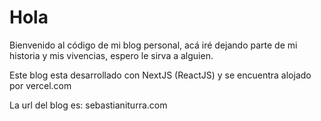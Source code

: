 # Hola

Bienvenido al código de mi blog personal, acá iré dejando parte de mi historia y mis vivencias, espero le sirva a alguien.

Este blog esta desarrollado con NextJS (ReactJS) y se encuentra alojado por vercel.com

La url del blog es: sebastianiturra.com